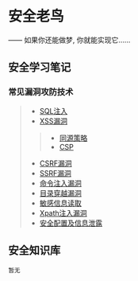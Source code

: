 # 安全老鸟

—— 如果你还能做梦, 你就能实现它……

## 安全学习笔记

### 常见漏洞攻防技术

> * [SQL注入](/source/vuln/sql/)
> * [XSS漏洞](/source/vuln/xss/)
>> * [同源策略](/source/vuln/cors/)
>> * [CSP](/source/vuln/csp/)
> * [CSRF漏洞](/source/vuln/csrf/)
> * [SSRF漏洞](/source/vuln/ssrf/)
> * [命令注入漏洞](/source/vuln/cmd/)
> * [目录穿越漏洞](/source/vuln/pathtraversal/)
> * [敏感信息读取](/source/vuln/fileread/)
> * [Xpath注入漏洞](/source/vuln/xpath/)
> * [安全配置及信息泄露](/source/vuln/config/)

## 安全知识库

    暂无
